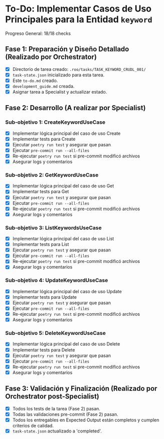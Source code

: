 # To-Do: Implementar Casos de Uso Principales para la Entidad `keyword`
Progreso General: 18/18 checks

## Fase 1: Preparación y Diseño Detallado (Realizado por Orchestrator)
- [X] Directorio de tarea creado: `.roo/tasks/TASK_KEYWORD_CRUDL_001/`
- [X] `task-state.json` inicializado para esta tarea.
- [X] Este `to-do.md` creado.
- [X] `development_guide.md` creada.
- [X] Asignar tarea a Specialist y actualizar estado.

## Fase 2: Desarrollo (A realizar por Specialist)
### Sub-objetivo 1: CreateKeywordUseCase
- [X] Implementar lógica principal del caso de uso Create
- [X] Implementar tests para Create
- [X] Ejecutar `poetry run test` y asegurar que pasan
- [X] Ejecutar `pre-commit run --all-files`
- [X] Re-ejecutar `poetry run test` si pre-commit modificó archivos
- [X] Asegurar logs y comentarios

### Sub-objetivo 2: GetKeywordUseCase
- [X] Implementar lógica principal del caso de uso Get
- [X] Implementar tests para Get
- [X] Ejecutar `poetry run test` y asegurar que pasan
- [X] Ejecutar `pre-commit run --all-files`
- [X] Re-ejecutar `poetry run test` si pre-commit modificó archivos
- [X] Asegurar logs y comentarios

### Sub-objetivo 3: ListKeywordsUseCase
- [X] Implementar lógica principal del caso de uso List
- [X] Implementar tests para List
- [X] Ejecutar `poetry run test` y asegurar que pasan
- [X] Ejecutar `pre-commit run --all-files`
- [X] Re-ejecutar `poetry run test` si pre-commit modificó archivos
- [X] Asegurar logs y comentarios

### Sub-objetivo 4: UpdateKeywordUseCase
- [X] Implementar lógica principal del caso de uso Update
- [X] Implementar tests para Update
- [X] Ejecutar `poetry run test` y asegurar que pasan
- [X] Ejecutar `pre-commit run --all-files`
- [X] Re-ejecutar `poetry run test` si pre-commit modificó archivos
- [X] Asegurar logs y comentarios

### Sub-objetivo 5: DeleteKeywordUseCase
- [X] Implementar lógica principal del caso de uso Delete
- [X] Implementar tests para Delete
- [X] Ejecutar `poetry run test` y asegurar que pasan
- [X] Ejecutar `pre-commit run --all-files`
- [X] Re-ejecutar `poetry run test` si pre-commit modificó archivos
- [X] Asegurar logs y comentarios

## Fase 3: Validación y Finalización (Realizado por Orchestrator post-Specialist)
- [X] Todos los tests de la tarea (Fase 2) pasan.
- [X] Todas las validaciones pre-commit (Fase 2) pasan.
- [X] Todos los entregables en Expected Output están completos y cumplen criterios de calidad.
- [X] `task-state.json` actualizado a 'completed'.
